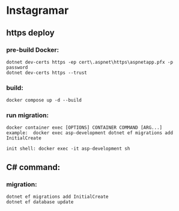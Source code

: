 # Instagramar
## https deploy
### pre-build Docker:
    dotnet dev-certs https -ep cert\.aspnet\https\aspnetapp.pfx -p password
    dotnet dev-certs https --trust
### build:
    docker compose up -d --build
### run migration:
    docker container exec [OPTIONS] CONTAINER COMMAND [ARG...]
    example:  docker exec asp-development dotnet ef migrations add InitialCreate
    
    init shell: docker exec -it asp-development sh

## C# command:
### migration:
    dotnet ef migrations add InitialCreate
    dotnet ef database update